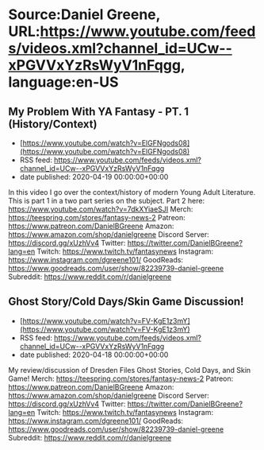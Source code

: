 # Source:Daniel Greene, URL:https://www.youtube.com/feeds/videos.xml?channel_id=UCw--xPGVVxYzRsWyV1nFqgg, language:en-US

## My Problem With YA Fantasy - PT. 1 (History/Context)
 - [https://www.youtube.com/watch?v=ElGFNgods08](https://www.youtube.com/watch?v=ElGFNgods08)
 - RSS feed: https://www.youtube.com/feeds/videos.xml?channel_id=UCw--xPGVVxYzRsWyV1nFqgg
 - date published: 2020-04-19 00:00:00+00:00

In this video I go over the context/history of modern Young Adult Literature. This is part 1 in a two part series on the subject. Part 2 here: https://www.youtube.com/watch?v=7dkXYiaeSJI
Merch: https://teespring.com/stores/fantasy-news-2
Patreon: https://www.patreon.com/DanielBGreene
Amazon: https://www.amazon.com/shop/danielgreene
Discord Server: https://discord.gg/xUzhVv4
Twitter: https://twitter.com/DanielBGreene?lang=en
Twitch: https://www.twitch.tv/fantasynews
Instagram: https://www.instagram.com/dgreene101/
GoodReads: https://www.goodreads.com/user/show/82239739-daniel-greene
Subreddit: https://www.reddit.com/r/danielgreene

## Ghost Story/Cold Days/Skin Game Discussion!
 - [https://www.youtube.com/watch?v=FV-KgE1z3mY](https://www.youtube.com/watch?v=FV-KgE1z3mY)
 - RSS feed: https://www.youtube.com/feeds/videos.xml?channel_id=UCw--xPGVVxYzRsWyV1nFqgg
 - date published: 2020-04-18 00:00:00+00:00

My review/discussion of Dresden Files Ghost Stories, Cold Days, and Skin Game! 
Merch: https://teespring.com/stores/fantasy-news-2
Patreon: https://www.patreon.com/DanielBGreene
Amazon: https://www.amazon.com/shop/danielgreene
Discord Server: https://discord.gg/xUzhVv4
Twitter: https://twitter.com/DanielBGreene?lang=en
Twitch: https://www.twitch.tv/fantasynews
Instagram: https://www.instagram.com/dgreene101/
GoodReads: https://www.goodreads.com/user/show/82239739-daniel-greene
Subreddit: https://www.reddit.com/r/danielgreene

